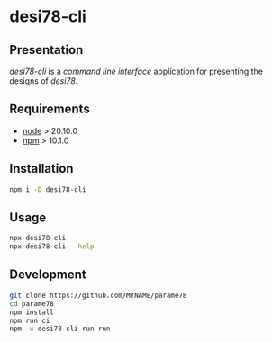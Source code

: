 desi78-cli
==========


Presentation
------------

*desi78-cli* is a *command line interface* application for presenting the designs of *desi78*.


Requirements
------------

- [node](https://nodejs.org) > 20.10.0
- [npm](https://docs.npmjs.com/cli) > 10.1.0


Installation
------------

```bash
npm i -D desi78-cli
```


Usage
-----

```bash
npx desi78-cli
npx desi78-cli --help
```


Development
-----------

```bash
git clone https://github.com/MYNAME/parame78
cd parame78
npm install
npm run ci
npm -w desi78-cli run run
```


